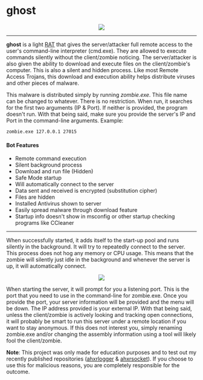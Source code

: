 # ghost

<p align="center">
	<img src="https://i.imgur.com/NDCXXgD.jpg" />
</p>

---

**ghost** is a light [RAT](http://searchsecurity.techtarget.com/definition/RAT-remote-access-Trojan) that gives the server/attacker full remote access to the user's command-line interpreter (cmd.exe).
They are allowed to execute commands silently without the client/zombie noticing. The server/attacker is also given the ability to download and execute files on the client/zombie's computer. This is also
a silent and hidden process. Like most Remote Access Trojans, this download and execution ability helps distribute viruses and other pieces of malware.

This malware is distributed simply by running *zombie.exe*. This file name can be changed to whatever. There is no restriction. When run, it searches for the first two arguments (IP & Port). If neither
is provided, the program doesn't run. With that being said, make sure you provide the server's IP and Port in the command-line arguments. Example:

```
zombie.exe 127.0.0.1 27015
```

#### Bot Features

- Remote command execution 
- Silent background process
- Download and run file (Hidden)
- Safe Mode startup
- Will automatically connect to the server
- Data sent and received is encrypted (substitution cipher)
- Files are hidden
- Installed Antivirus shown to server
- Easily spread malware through download feature
- Startup info doesn't show in msconfig or other startup checking programs like CCleaner

---

When successfully started, it adds itself to the start-up pool and runs silently in the background. It will try to repeatedly connect to the server. This process does not hog any memory or CPU usage.
This means that the zombie will silently just idle in the background and whenever the server is up, it will automatically connect.

<p align="center">
	<img src="https://i.imgur.com/W5aC6rg.png" />
</p>

When starting the server, it will prompt for you a listening port. This is the port that you need to use in the command-line for zombie.exe. Once you provide the port, your server information will be
provided and the menu will be down. The IP address provided is your external IP. With that being said, unless the client/zombie is actively looking and tracking open connections, it will probably be 
smart to run this server under a remote location if you want to stay anonymous. If this does not interest you, simply renaming zombie.exe and/or changing the assembly information using a tool will 
likely fool the client/zombie.

**Note**: This project was only made for education purposes and to test out my recently published repositories ([ahxrlogger](https://github.com/AHXR/ahxrlogger) & [ahxrsocket](https://github.com/AHXR/ahxrwinsocket)). If you choose to use this for malicious reasons, you are completely responsible for the outcome.